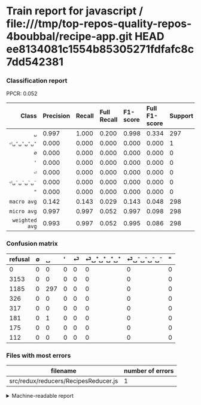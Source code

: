 # Train report for javascript / file:///tmp/top-repos-quality-repos-4boubbal/recipe-app.git HEAD ee8134081c1554b85305271fdfafc8c7dd542381

### Classification report

PPCR: 0.052

| Class | Precision | Recall | Full Recall | F1-score | Full F1-score | Support | Full Support | PPCR |
|------:|:----------|:-------|:------------|:---------|:---------|:--------|:-------------|:-----|
| `␣` | 0.997| 1.000| 0.200| 0.998| 0.334| 297| 1482| 0.200 |
| `⏎␣⁺␣⁺␣⁺␣⁺` | 0.000| 0.000| 0.000| 0.000| 0.000| 1| 182| 0.005 |
| `∅` | 0.000| 0.000| 0.000| 0.000| 0.000| 0| 3153| 0.000 |
| `'` | 0.000| 0.000| 0.000| 0.000| 0.000| 0| 326| 0.000 |
| `⏎` | 0.000| 0.000| 0.000| 0.000| 0.000| 0| 317| 0.000 |
| `⏎␣⁻␣⁻␣⁻␣⁻` | 0.000| 0.000| 0.000| 0.000| 0.000| 0| 175| 0.000 |
| `"` | 0.000| 0.000| 0.000| 0.000| 0.000| 0| 112| 0.000 |
| `macro avg` | 0.142| 0.143| 0.029| 0.143| 0.048| 298| 5747| 0.052 |
| `micro avg` | 0.997| 0.997| 0.052| 0.997| 0.098| 298| 5747| 0.052 |
| `weighted avg` | 0.993| 0.997| 0.052| 0.995| 0.086| 298| 5747| 0.052 |

### Confusion matrix

|refusal|  ∅| ␣| '| ⏎| ⏎␣⁺␣⁺␣⁺␣⁺| ⏎␣⁻␣⁻␣⁻␣⁻| "| 
|:---|:---|:---|:---|:---|:---|:---|:---|
|0 |0 |0 |0 |0 |0 |0 |0 |
|3153 |0 |0 |0 |0 |0 |0 |0 |
|1185 |0 |297 |0 |0 |0 |0 |0 |
|326 |0 |0 |0 |0 |0 |0 |0 |
|317 |0 |0 |0 |0 |0 |0 |0 |
|181 |0 |1 |0 |0 |0 |0 |0 |
|175 |0 |0 |0 |0 |0 |0 |0 |
|112 |0 |0 |0 |0 |0 |0 |0 |

### Files with most errors

| filename | number of errors|
|:----:|:-----|
| src/redux/reducers/RecipesReducer.js | 1 |

<details>
    <summary>Machine-readable report</summary>
```json
{
  "cl_report": {"\"": {"f1-score": 0.0, "precision": 0.0, "recall": 0.0, "support": 0}, "\u0027": {"f1-score": 0.0, "precision": 0.0, "recall": 0.0, "support": 0}, "macro avg": {"f1-score": 0.1426170468187275, "precision": 0.1423777564717162, "recall": 0.14285714285714285, "support": 298}, "micro avg": {"f1-score": 0.9966442953020134, "precision": 0.9966442953020134, "recall": 0.9966442953020134, "support": 298}, "weighted avg": {"f1-score": 0.9949692628729344, "precision": 0.9932998513580469, "recall": 0.9966442953020134, "support": 298}, "\u2205": {"f1-score": 0.0, "precision": 0.0, "recall": 0.0, "support": 0}, "\u23ce": {"f1-score": 0.0, "precision": 0.0, "recall": 0.0, "support": 0}, "\u23ce\u2423\u207a\u2423\u207a\u2423\u207a\u2423\u207a": {"f1-score": 0.0, "precision": 0.0, "recall": 0.0, "support": 1}, "\u23ce\u2423\u207b\u2423\u207b\u2423\u207b\u2423\u207b": {"f1-score": 0.0, "precision": 0.0, "recall": 0.0, "support": 0}, "\u2423": {"f1-score": 0.9983193277310924, "precision": 0.9966442953020134, "recall": 1.0, "support": 297}},
  "cl_report_full": {"\"": {"f1-score": 0.0, "precision": 0.0, "recall": 0.0, "support": 112}, "\u0027": {"f1-score": 0.0, "precision": 0.0, "recall": 0.0, "support": 326}, "macro avg": {"f1-score": 0.04767255216693418, "precision": 0.1423777564717162, "recall": 0.028629265471370735, "support": 5747}, "micro avg": {"f1-score": 0.09826302729528535, "precision": 0.9966442953020134, "recall": 0.0516791369410127, "support": 5747}, "weighted avg": {"f1-score": 0.08605447297368632, "precision": 0.25700832532409673, "recall": 0.0516791369410127, "support": 5747}, "\u2205": {"f1-score": 0.0, "precision": 0.0, "recall": 0.0, "support": 3153}, "\u23ce": {"f1-score": 0.0, "precision": 0.0, "recall": 0.0, "support": 317}, "\u23ce\u2423\u207a\u2423\u207a\u2423\u207a\u2423\u207a": {"f1-score": 0.0, "precision": 0.0, "recall": 0.0, "support": 182}, "\u23ce\u2423\u207b\u2423\u207b\u2423\u207b\u2423\u207b": {"f1-score": 0.0, "precision": 0.0, "recall": 0.0, "support": 175}, "\u2423": {"f1-score": 0.3337078651685393, "precision": 0.9966442953020134, "recall": 0.20040485829959515, "support": 1482}},
  "ppcr": 0.05185314076909692
}
```
</details>
